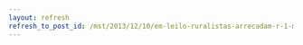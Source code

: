 ```yaml
---
layout: refresh
refresh_to_post_id: /mst/2013/12/10/em-leilo-ruralistas-arrecadam-r-1-milho-para-aes-contra-ndios
---
```

